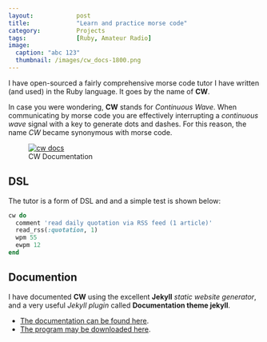 ```yaml
---
layout:            post
title:             "Learn and practice morse code"
category:          Projects
tags:              [Ruby, Amateur Radio]
image:
  caption: "abc 123"
  thumbnail: /images/cw_docs-1800.png
---
```


I have open-sourced a fairly comprehensive morse code tutor I have written (and used) in the Ruby language. It goes by the name of **CW**.

In case you were wondering, **CW** stands for _Continuous Wave_. When communicating by morse code you are effectively interrupting a _continuous wave_ signal with a key to generate dots and dashes. For this reason, the name _CW_ became synonymous with morse code.

<figure class="align-center">
  <a href="http://martynjago.co.uk/CW/"><img src="{{ '/images/cw_docs-1800.png' }}" alt="cw docs"></a>
  <figcaption>CW Documentation</figcaption>
</figure>

## DSL

The tutor is a form of DSL and and a simple test is shown below:

```ruby
cw do
  comment 'read daily quotation via RSS feed (1 article)'
  read_rss(:quotation, 1)
  wpm 55
  ewpm 12
end
```

## Documention

I have documented **CW** using the excellent **Jekyll** _static website generator_, and a very useful _Jekyll plugin_ called **Documentation theme jekyll**.

- [The documentation can be found here](http://mjago.github.io/CW/).
- [The program may be downloaded here](http://github.com/mjago/cw/).

